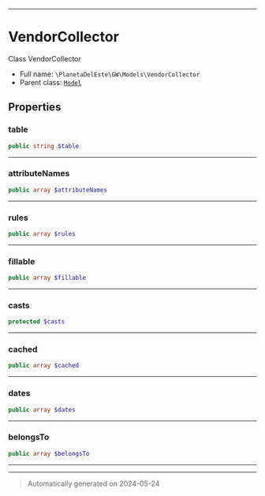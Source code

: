 ***

# VendorCollector

Class VendorCollector



* Full name: `\PlanetaDelEste\GW\Models\VendorCollector`
* Parent class: [`Model`](../../../Model.md)



## Properties


### table



```php
public string $table
```






***

### attributeNames



```php
public array $attributeNames
```






***

### rules



```php
public array $rules
```






***

### fillable



```php
public array $fillable
```






***

### casts



```php
protected $casts
```






***

### cached



```php
public array $cached
```






***

### dates



```php
public array $dates
```






***

### belongsTo



```php
public array $belongsTo
```






***



***
> Automatically generated on 2024-05-24
